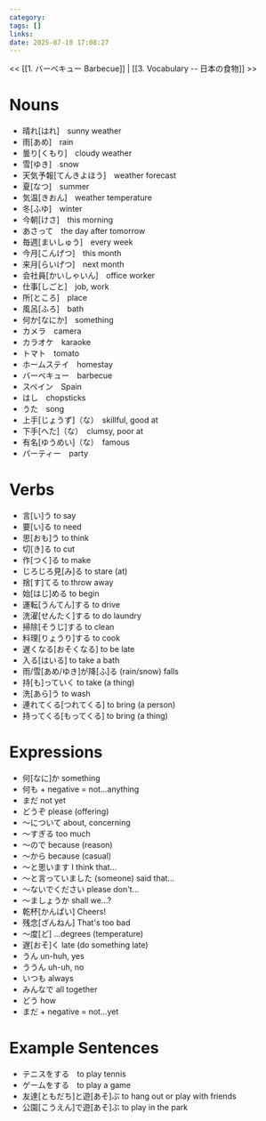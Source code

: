 ```yaml
---
category: 
tags: []
links:
date: 2025-07-10 17:08:27
---
```

<< [[1. バーベキュー Barbecue]] | [[3. Vocabulary -- 日本の食物]] >>
# Nouns

- 晴れ\[はれ\]　sunny weather
- 雨\[あめ\]　rain
- 曇り\[くもり\]　cloudy weather
- 雪\[ゆき\]　snow
- 天気予報\[てんきよほう\]　weather forecast
- 夏\[なつ\]　summer
- 気温\[きおん\]　weather temperature
- 冬\[ふゆ\]　winter
- 今朝\[けさ\]　this morning
- あさって　the day after tomorrow
- 毎週\[まいしゅう\]　every week
- 今月\[こんげつ\]　this month
- 来月\[らいげつ\]　next month
- 会社員\[かいしゃいん\]　office worker
- 仕事\[しごと\]　job, work
- 所\[ところ\]　place
- 風呂\[ふろ\]　bath
- 何か\[なにか\]　something
- カメラ　camera
- カラオケ　karaoke
- トマト　tomato
- ホームステイ　homestay
- バーベキュー　barbecue
- スペイン　Spain
- はし　chopsticks
- うた　song
- 上手\[じょうず\]（な）　skillful, good at
- 下手\[へた\]（な）　clumsy, poor at
- 有名\[ゆうめい\]（な）　famous
- パーティー　party

# Verbs

- 言\[い\]う to say
- 要\[い\]る to need
- 思\[おも\]う to think
- 切\[き\]る to cut
- 作\[つく\]る to make
- じろじろ見\[み\]る to stare (at)
- 捨\[す\]てる to throw away
- 始\[はじ\]める to begin
- 運転\[うんてん\]する to drive
- 洗濯\[せんたく\]する to do laundry
- 掃除\[そうじ\]する to clean
- 料理\[りょうり\]する to cook
- 遅くなる\[おそくなる\] to be late
- 入る\[はいる\] to take a bath
- 雨/雪\[あめ/ゆき\]が降\[ふ\]る (rain/snow) falls
- 持\[も\]っていく to take (a thing)
- 洗\[あら\]う to wash
- 連れてくる\[つれてくる\] to bring (a person)
- 持ってくる\[もってくる\] to bring (a thing)

# Expressions

- 何\[なに\]か something
- 何も + negative = not...anything
- まだ not yet
- どうぞ please (offering)
- 〜について about, concerning
- 〜すぎる too much
- 〜ので because (reason)
- 〜から because (casual)
- 〜と思います I think that...
- 〜と言っていました (someone) said that...
- 〜ないでください please don't...
- 〜ましょうか shall we...?
- 乾杯\[かんぱい\] Cheers!
- 残念\[ざんねん\] That's too bad
- 〜度\[ど\] ...degrees (temperature)
- 遅\[おそ\]く late (do something late)
- うん un-huh, yes
- ううん uh-uh, no
- いつも always
- みんなで all together
- どう how
- まだ + negative = not...yet

# Example Sentences

- テニスをする　to play tennis
- ゲームをする　to play a game
- 友達\[ともだち\]と遊\[あそ\]ぶ to hang out or play with friends
- 公園\[こうえん\]で遊\[あそ\]ぶ to play in the park